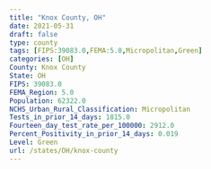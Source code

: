 ```yaml
---
title: "Knox County, OH"
date: 2021-05-31
draft: false
type: county
tags: [FIPS:39083.0,FEMA:5.0,Micropolitan,Green]
categories: [OH]
County: Knox County
State: OH
FIPS: 39083.0
FEMA_Region: 5.0
Population: 62322.0
NCHS_Urban_Rural_Classification: Micropolitan
Tests_in_prior_14_days: 1815.0
Fourteen_day_test_rate_per_100000: 2912.0
Percent_Positivity_in_prior_14_days: 0.019
Level: Green
url: /states/OH/knox-county
---
```




